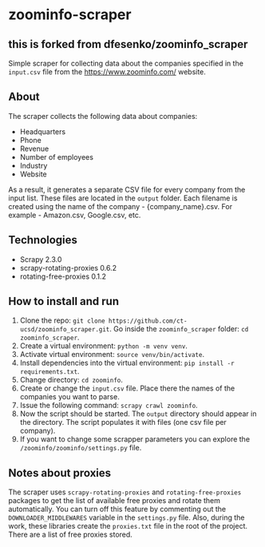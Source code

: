 # zoominfo-scraper

## this is forked from dfesenko/zoominfo_scraper

Simple scraper for collecting data about the companies specified in the `input.csv` file from
the https://www.zoominfo.com/ website. 

## About
The scraper collects the following data about companies:

* Headquarters
* Phone
* Revenue
* Number of employees
* Industry
* Website

As a result, it generates a separate CSV file for every company from the input list. These files are 
located in the `output` folder. Each filename is created using the name of the company - {company_name}.csv.
For example - Amazon.csv, Google.csv, etc.

## Technologies
* Scrapy 2.3.0
* scrapy-rotating-proxies 0.6.2
* rotating-free-proxies 0.1.2

## How to install and run
1. Clone the repo: `git clone https://github.com/ct-ucsd/zoominfo_scraper.git`. 
Go inside the `zoominfo_scraper` folder: `cd zoominfo_scraper`.
2. Create a virtual environment: `python -m venv venv`.
3. Activate virtual environment: `source venv/bin/activate`.
4. Install dependencies into the virtual environment: 
`pip install -r requirements.txt`.
5. Change directory: `cd zoominfo`.
6. Create or change the `input.csv` file. Place there the names of the companies you want 
to parse.
7. Issue the following command: `scrapy crawl zoominfo`.
8. Now the script should be started. The `output` directory should 
appear in the directory. The script populates it with files (one csv file per company). 
9. If you want to change some scrapper parameters you can explore the 
`/zoominfo/zoominfo/settings.py` file. 

## Notes about proxies
The scraper uses `scrapy-rotating-proxies` and `rotating-free-proxies` packages to get the list of 
available free proxies and rotate them automatically. You can turn off this feature by commenting out 
the `DOWNLOADER_MIDDLEWARES` variable in the `settings.py` file. Also, during the work, these libraries 
create the `proxies.txt` file in the root of the project. There are a list of free proxies stored.
